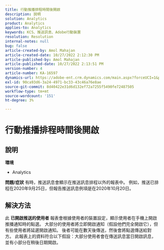 ```yaml
---
title: 行動推播排程時間後開啟
description: 說明
solution: Analytics
product: Analytics
applies-to: Analytics
keywords: KCS、推送訊息、Adobe行動裝置
resolution: Resolution
internal-notes: null
bug: false
article-created-by: Amol Mahajan
article-created-date: 10/27/2022 2:12:30 PM
article-published-by: Amol Mahajan
article-published-date: 10/27/2022 2:13:51 PM
version-number: 4
article-number: KA-16597
dynamics-url: https://adobe-ent.crm.dynamics.com/main.aspx?forceUCI=1&pagetype=entityrecord&etn=knowledgearticle&id=776f6962-0156-ed11-bba2-6045bd006793
exl-id: 90ca93d6-3a24-4971-bc33-43c46a76e8ae
source-git-commit: 8d40422e31d6d132ef72a7255f5490fe72487505
workflow-type: tm+mt
source-wordcount: '151'
ht-degree: 3%

---
```


# 行動推播排程時間後開啟

## 說明

<b>環境</b>
- Analytics

<b>問題/症狀</b>
有時，推送訊息會顯示在推送訊息排程以外的報表中。 例如，推送已排程在2020年9月25日，但報告推送訊息例項是在2020年10月20日。


## 解決方法


此 <b>已開啟推送的使用者</b> 報表會根據使用者的裝置設定，顯示使用者在手機上開啟推播通知時的點選。 大部分的使用者將立即開啟通知（假設他們完全開啟它），但有些使用者將延遲開啟通知。 後者可能在數天後傳送，然後會將點選傳送給對方。 此報表上的資料符合以下假設：大部分使用者會在傳送訊息當日開啟訊息，並有小部分在稍後日期開啟。
